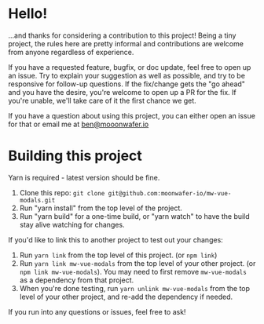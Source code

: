 
# Hello!

...and thanks for considering a contribution to this project! Being a tiny project, the rules here are pretty informal and contributions are welcome from anyone regardless of experience.

If you have a requested feature, bugfix, or doc update, feel free to open up an issue. Try to explain your suggestion as well as possible, and try to be responsive for follow-up questions. If the fix/change gets the "go ahead" and you have the desire, you're welcome to open up a PR for the fix. If you're unable, we'll take care of it the first chance we get.

If you have a question about using this project, you can either open an issue for that or email me at ben@mooonwafer.io

# Building this project

Yarn is required - latest version should be fine.

1. Clone this repo: `git clone git@github.com:moonwafer-io/mw-vue-modals.git`
2. Run "yarn install" from the top level of the project.
3. Run "yarn build" for a one-time build, or "yarn watch" to have the build stay alive watching for changes.

If you'd like to link this to another project to test out your changes:

1. Run `yarn link` from the top level of this project. (or `npm link`)
2. Run `yarn link mw-vue-modals` from the top level of your other project. (or `npm link mw-vue-modals`). You may need to first remove `mw-vue-modals` as a dependency from that project.
3. When you're done testing, run `yarn unlink mw-vue-modals` from the top level of your other project, and re-add the dependency if needed.

If you run into any questions or issues, feel free to ask!